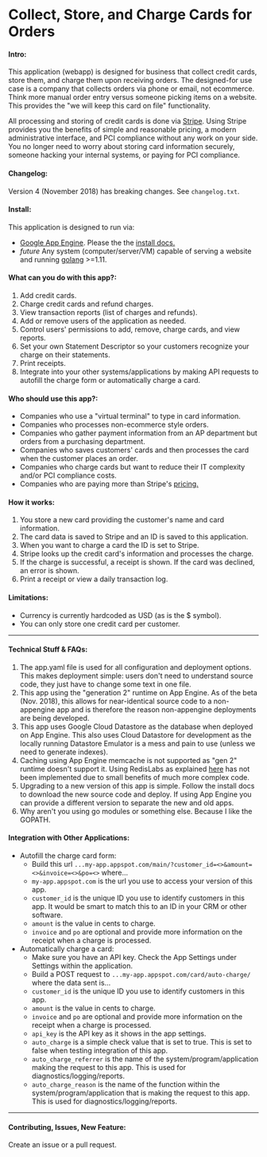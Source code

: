 # Collect, Store, and Charge Cards for Orders

#### Intro:
This application (webapp) is designed for business that collect credit cards, store them, and charge them upon receiving orders.  The designed-for use case is a company that collects orders via phone or email, not ecommerce.  Think more manual order entry versus someone picking items on a website.  This provides the "we will keep this card on file" functionality.

All processing and storing of credit cards is done via [Stripe](https://stripe.com/).  Using Stripe provides you the benefits of simple and reasonable pricing, a modern administrative interface, and PCI compliance without any work on your side.  You no longer need to worry about storing card information securely, someone hacking your internal systems, or paying for PCI compliance.

#### Changelog:
Version 4 (November 2018) has breaking changes.  See `changelog.txt`.

#### Install:
This application is designed to run via:
- [Google App Engine](https://cloud.google.com/appengine/).  Please the the [install docs.](INSTALL-appengine.md)
- *future* Any system (computer/server/VM) capable of serving a website and running [golang](https://golang.org/) >=1.11. 

#### What can you do with this app?:
1. Add credit cards.
2. Charge credit cards and refund charges.
3. View transaction reports (list of charges and refunds).
4. Add or remove users of the application as needed.
5. Control users' permissions to add, remove, charge cards, and view reports.
6. Set your own Statement Descriptor so your customers recognize your charge on their statements.
7. Print receipts.
8. Integrate into your other systems/applications by making API requests to autofill the charge form or automatically charge a card.

#### Who should use this app?:
- Companies who use a "virtual terminal" to type in card information.
- Companies who processes non-ecommerce style orders.
- Companies who gather payment information from an AP department but orders from a purchasing department.
- Companies who saves customers' cards and then processes the card when the customer places an order.
- Companies who charge cards but want to reduce their IT complexity and/or PCI compliance costs.
- Companies who are paying more than Stripe's [pricing.](https://stripe.com/us/pricing)

#### How it works:
1. You store a new card providing the customer's name and card information.
2. The card data is saved to Stripe and an ID is saved to this application.
3. When you want to charge a card the ID is set to Stripe.
4. Stripe looks up the credit card's information and processes the charge.
5. If the charge is successful, a receipt is shown.  If the card was declined, an error is shown.
6. Print a receipt or view a daily transaction log.

#### Limitations:
- Currency is currently hardcoded as USD (as is the $ symbol).
- You can only store one credit card per customer.

***

#### Technical Stuff & FAQs:
1. The app.yaml file is used for all configuration and deployment options.  This makes deployment simple: users don't need to understand source code, they just have to change some text in one file.
2. This app using the "generation 2" runtime on App Engine.  As of the beta (Nov. 2018), this allows for near-identical source code to a non-appengine app and is therefore the reason non-appengine deployments are being developed.
3. This app uses Google Cloud Datastore as the database when deployed on App Engine.  This also uses Cloud Datastore for development as the locally running Datastore Emulator is a mess and pain to use (unless we need to generate indexes).
4. Caching using App Engine memcache is not supported as "gen 2" runtime doesn't support it.  Using RedisLabs as explained [here](https://cloud.google.com/appengine/docs/standard/go111/go-differences) has not been implemented due to small benefits of much more complex code.
5. Upgrading to a new version of this app is simple.  Follow the install docs to download the new source code and deploy.  If using App Engine you can provide a different version to separate the new and old apps.
6. Why aren't you using go modules or something else.  Because I like the GOPATH.

#### Integration with Other Applications:
* Autofill the charge card form:
    * Build this url `...my-app.appspot.com/main/?customer_id=<>&amount=<>&invoice=<>&po=<>` where...
    * `my-app.appspot.com` is the url you use to access your version of this app.
    * `customer_id` is the unique ID you use to identify customers in this app.  It would be smart to match this to an ID in your CRM or other software.
    * `amount` is the value in cents to charge.
    * `invoice` and `po` are optional and provide more information on the receipt when a charge is processed.
* Automatically charge a card:
    * Make sure you have an API key.  Check the App Settings under Settings within the application.
    * Build a POST request to `...my-app.appspot.com/card/auto-charge/` where the data sent is...
    * `customer_id` is the unique ID you use to identify customers in this app.
    * `amount` is the value in cents to charge.
    * `invoice` and `po` are optional and provide more information on the receipt when a charge is processed.
    * `api_key` is the API key as it shows in the app settings.
    * `auto_charge` is a simple check value that is set to true.  This is set to false when testing integration of this app.
    * `auto_charge_referrer` is the name of the system/program/application making the request to this app.  This is used for diagnostics/logging/reports.
    * `auto_charge_reason` is the name of the function within the system/program/application that is making the request to this app.  This is used for diagnostics/logging/reports.

***

#### Contributing, Issues, New Feature:
Create an issue or a pull request.
